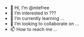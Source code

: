 - 👋 Hi, I’m @mlefree
- 👀 I’m interested in ???
- 🌱 I’m currently learning ...
- 💞️ I’m looking to collaborate on ...
- 📫 How to reach me ...

<!---
mlefree/mlefree is a ✨ special ✨ repository because its `README.md` (this file) appears on your GitHub profile.
You can click the Preview link to take a look at your changes.
--->
